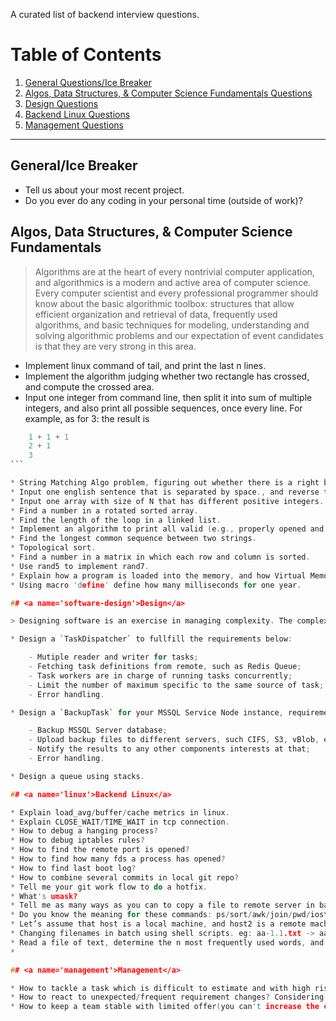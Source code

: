 A curated list of backend interview questions.

# Table of Contents

  1. [General Questions/Ice Breaker](#general)
  1. [Algos, Data Structures, & Computer Science Fundamentals Questions](#algorithms)
  1. [Design Questions](#software-design)
  1. [Backend Linux Questions](#linux)
  1. [Management Questions](#management)

----

## <a name='general'>General/Ice Breaker</a>

* Tell us about your most recent project.
* Do you ever do any coding in your personal time (outside of work)?

## <a name='algorithms'>Algos, Data Structures, & Computer Science Fundamentals</a>

> Algorithms are at the heart of every nontrivial computer application, and algorithmics is a modern and active area of computer science. Every computer scientist and every professional programmer should know about the basic algorithmic toolbox: structures that allow efficient organization and retrieval of data, frequently used algorithms, and basic techniques for modeling, understanding and solving algorithmic problems and our expectation of
event candidates is that they are very strong in this area.

* Implement linux command of tail, and print the last n lines.
* Implement the algorithm judging whether two rectangle has crossed, and compute the crossed area.
* Input one integer from command line, then split it into sum of multiple integers, and also print all possible sequences, once every line. For example, as for 3: the result is 

~~~C
    1 + 1 + 1
    2 + 1
    3
```

* String Matching Algo problem, figuring out whether there is a right bracket matching the left bracket.
* Input one english sentence that is separated by space., and reverse the sequence for the words of sentence, but the character sequence is not changed. For example, "I am a student." -> "student. a am I".
* Input one array with size of N that has different positive integers. As for every element A[i], and we need to get the value which is located between 0 and i-1 and bigger than A[i], also nearest to A[i]. If this element is not found, and just return -1. For example, input: N=4, A[0..3]={7, 5 ,9, 6} output: {-1, -1, 5, 5}, and we need it to be O(n).
* Find a number in a rotated sorted array.
* Find the length of the loop in a linked list.
* Implement an algorithm to print all valid (e.g., properly opened and closed) combinations of n-pairs of parentheses.
* Find the longest common sequence between two strings.
* Topological sort.
* Find a number in a matrix in which each row and column is sorted.
* Use rand5 to implement rand7.
* Explain how a program is loaded into the memory, and how Virtual Memory is layout? where do dynamic libraries and mmap files locates in virtual memory space?
* Using macro 'define' define how many milliseconds for one year.

## <a name='software-design'>Design</a>

> Designing software is an exercise in managing complexity. The complexity exists within the software design itself, within the software organization of the company, and within the industry as a whole. Software design is very similar to systems design. It can span multiple technologies and often involves multiple sub-disciplines. Software specifications tend to be fluid, and change rapidly and often, usually while the design process is still going on. Software development teams also tend to be fluid, likewise often changing in the middle of the design process. In many ways, software bears more resemblance to complex social or organic systems than to hardware. All of this makes software design a difficult and error prone process.  

* Design a `TaskDispatcher` to fullfill the requirements below:

    - Mutiple reader and writer for tasks; 
    - Fetching task definitions from remote, such as Redis Queue; 
    - Task workers are in charge of running tasks concurrently; 
    - Limit the number of maximum specific to the same source of task; 
    - Error handling.

* Design a `BackupTask` for your MSSQL Service Node instance, requirements as below: 

    - Backup MSSQL Server database; 
    - Upload backup files to different servers, such CIFS, S3, vBlob, etc.; 
    - Notify the results to any other components interests at that;
    - Error handling.

* Design a queue using stacks.

## <a name='linux'>Backend Linux</a>

* Explain load_avg/buffer/cache metrics in linux.
* Explain CLOSE_WAIT/TIME_WAIT in tcp connection.
* How to debug a hanging process?
* How to debug iptables rules?
* How to find the remote port is opened?
* How to find how many fds a process has opened?
* How to find last boot log?
* How to combine several commits in local git repo?
* Tell me your git work flow to do a hotfix.
* What's umask?
* Tell me as many ways as you can to copy a file to remote server in bash.
* Do you know the meaning for these commands: ps/sort/awk/join/pwd/iostat/vmstat/top/kill?
* Let’s assume that host is a local machine, and host2 is a remote machine. But as for kinds of reasons, these two computers couldn’t communicate between each other. But, there is another one host named host3 and it could connect to host1 and host2. So how can I let host1 connect to host2?
* Changing filenames in batch using shell scripts. eg: aa-1.1.txt -> aa.txt; ab-1.2.3.4.txt -> ab.txt; aa-bb-cc-1.1.txt -> aa-bb-cc.txt.
* Read a file of text, determine the n most frequently used words, and print out a sorted list of those words along with their frequencies.
* 

## <a name='management'>Management</a>

* How to tackle a task which is difficult to estimate and with high risk?
* How to react to unexpected/frequent requirement changes? Considering PoC phase and production phase.
* How to keep a team stable with limited offer(you can't increase the compensation while the competitors can give more).
